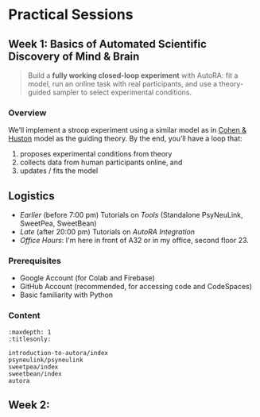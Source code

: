 # Practical Sessions

## Week 1: Basics of Automated Scientific Discovery of Mind & Brain

> Build a **fully working closed-loop experiment** with AutoRA: fit a model, run an online task with real participants, and use a theory-guided sampler to select experimental conditions.

### Overview

We’ll implement a stroop experiment using a similar model as in [Cohen & Huston](https://books.google.com/books?hl=de&lr=&id=cOAmbT3ORLcC&oi=fnd&pg=PA453&dq=cohen+%26+huston+1994&ots=nguFNK-b7W&sig=DdKsbgaUPawQbckBjMU-52ODt1M#v=onepage&q&f=false) model as the guiding theory. By the end, you’ll have a loop that:
1) proposes experimental conditions from theory
2) collects data from human participants online, and
3) updates / fits the model

## Logistics

- *Earlier* (before 7:00 pm) Tutorials on *Tools* (Standalone PsyNeuLink, SweetPea, SweetBean)
- *Late* (after 20:00 pm) Tutorials on *AutoRA Integration*
- *Office Hours*: I'm here in front of A32 or in my office, second floor 23.


### Prerequisites

- Google Account (for Colab and Firebase)
- GitHub Account (recommended, for accessing code and CodeSpaces)
- Basic familiarity with Python

### Content

```{toctree}
:maxdepth: 1
:titlesonly:

introduction-to-autora/index
psyneulink/psyneulink
sweetpea/index
sweetbean/index
autora
```

## Week 2: 